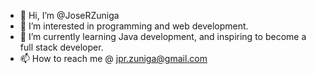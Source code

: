 - 👋 Hi, I’m @JoseRZuniga
- 👀 I’m interested in programming and web development.
- 🌱 I’m currently learning Java development, and inspiring to become a full stack developer.
- 📫 How to reach me @ jpr.zuniga@gmail.com

